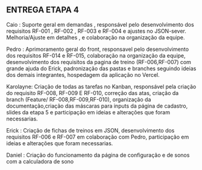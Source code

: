 ## ENTREGA ETAPA 4

Caio : Suporte geral em demandas , responsável pelo desenvolvimento dos requisitos RF-001 , RF-002 , RF-003 e RF-004 e ajustes no JSON-sever. Melhoria/Ajuste em detalhes , e colaboração na organização da equipe.

Pedro : Aprimoramento geral do front, responsavel pelo desenvolvimento dos requisitos RF-014 e RF-015, colaboração na organização da equipe, desenvolvimento dos requisitos da pagina de treino (RF-006,RF-007) com grande ajuda do Erick, padronização das pastas e branches seguindo ideias dos demais integrantes, hospedagem da aplicação no Vercel.

Karolayne: Criação de todas as tarefas no Kanban, responsável pela criação do requisito RF-008, RF-009 E RF-010, correção das atas, criação da branch (Feature/ RF-008,RF-009,RF-010), organização da documentação,criação das máscaras para inputs da página de cadastro, slides da etapa 5 e participação em ideias e alterações que foram necessarias.

Erick : Criação de fichas de treinos em JSON, desenvolvimento dos requisitos RF-006 e RF-007 em colaboração com Pedro, participação em ideias e alterações que foram necessarias.

Daniel : Criação do funcionamento da página de configuração e de sonos com a calculadora de sono
